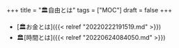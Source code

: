 +++
title = "🏛自由とは"
tags = ["MOC"]
draft = false
+++

-   [🏛お金とは]({{< relref "20220222191519.md" >}})
-   🏛[時間とは]({{< relref "20220624084050.md" >}})
